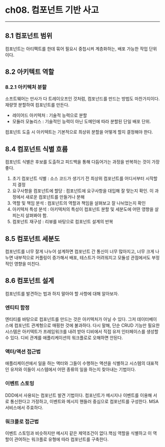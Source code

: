 # ch08. 컴포넌트 기반 사고

----

## 8.1 컴포넌트 범위
컴포넌트는 아티팩트를 한데 묶어 필요시 중첩시켜 계층화하는, 배포 가능한 작업 단위이다.

## 8.2 아키텍트 역할
### 8.2.1 아키텍처 분할

소프트웨어는 만사가 다 트레이오프인 것처럼, 컴포넌드를 만드는 방법도 마찬가지이다. 재량껏 분할하여 컴포넌트를 만든다.

- 레이어드 아키텍처 : 기술적 능력으로 분할 
- 모듈러 모놀리스 : 기술적인 능력이 아닌 도메인에 따라 분할된 단일 배포 단위.

컴포넌트 도출 시 아키텍트는 기본적으로 최상위 분할을 어떻게 할지 결정해야 한다.

## 8.4 컴포넌트 식별 흐름
컴포넌트 식별은 후보를 도출하고 피드백을 통해 다듬어가는 과정을 반복하는 것이 가장 좋다.
1. 초기 컴포넌트 식별 : 소스 코드가 생기기 전 최상위 컴포넌트를 어디서부터 시작할지 결정
2. 요구사항을 컴포넌트에 할당 : 컴포넌트에 요구사항을 대입해 잘 맞는지 확인. 이 과정에서 새로운 컴포넌트를 만들거나 분해
3. 역할 및 책임 분석 : 컴포넌트의 역할과 책임을 살펴보고 잘 나뉘었는지 확인
4. 아키텍처 특성 분석 : 아키텍처의 특성이 컴포넌트 분할 및 세분도에 어떤 영향을 살피는지 살펴봐야 함.
5. 컴포넌트 재구성 : 리뷰를 바탕으로 컴포넌트 설계의 반복

## 8.5 컴포넌트 세분도
컴포넌트를 너무 잘게 나누어 설계하면 컴포넌트 간 통신이 너무 많아지고, 너무 크게 나누면 내부적으로 커플링이 증가해서
배포, 테스트가 어려워지고  모듈성 관점에서도 부정적인 영향을 미친다.

## 8.6 컴포넌트 설계
 컴포넌트를 발견하는 법과 하지 말아야 할 사항에 대해 알아보자.
### 엔티티 함정
엔티티를 바탕으로 컴포넌트를 만드는 것은 아키텍처가 아닐 수 있다. 그저 데이터베이스에 컴포넌트 관계형으로 매핑한 것에 불과하다.
다시 말해, 단순 CRUD 기능만  필요한 시스템은 아키텍트가 프레임워크를 내려 받아 디비에서 직접 유저 인터페이스를 생성할 수 있다.
디비 관계를 애플리케이션의 워크플로로 오해하면 안된다.
### 액터/액션 접근법
애플리케이션에서 일을 하는 액터와 그들이 수행하는 액션을 식별하고 시스템의 대표적인 유저와 이들이 시스템에서
어떤 종류의 일을 하는지 찾아내는 기법이다.
### 이벤트 스토밍
DDD에서 사용되는 컴포넌트 발견 기법이다. 컴포넌트가 메시지나 이벤트를 이용해 서로 통신한다고 가정하고,
이벤트와 메시지 핸들러 중심으로 컴포넌트를 구성한다. MSA 서비스에서 주효하다.
### 워크플로 접근법
이벤트 스토밍과 비슷하지만 메시지 같은 제약조건이 없다.핵심 역할을 식별하고 이 역할이 관여하는 워크플로 유형에 따라 컴포넌트를 구축한다. 